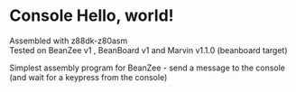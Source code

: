# Console Hello, world!
Assembled with z88dk-z80asm  
Tested on BeanZee v1 , BeanBoard v1 and Marvin v1.1.0 (beanboard target)  

Simplest assembly program for BeanZee - send a message to the console (and wait for a keypress from the console)
